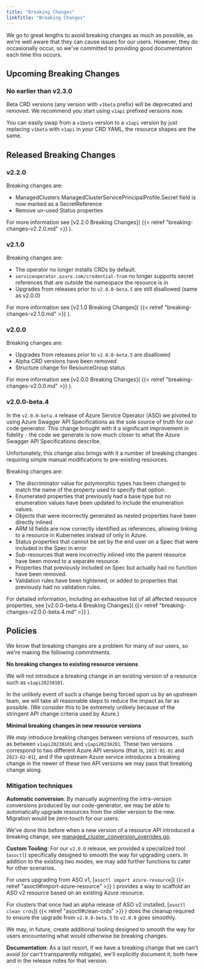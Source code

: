 ```yaml
---
title: "Breaking Changes"
linkTitle: "Breaking Changes"
---
```

We go to great lengths to avoid breaking changes as much as possible, as we're well aware that they can cause issues for our users. However, they do occasionally occur, so we've committed to providing good documentation each time this occurs.

## Upcoming Breaking Changes

### No earlier than v2.3.0

Beta CRD versions (any version with `v1beta` prefix) will be deprecated and removed.
We recommend you start using `v1api` prefixed versions now. 

You can easily swap from a `v1beta` version to a `v1api` version by just replacing `v1beta` with `v1api` in your CRD YAML, the resource shapes are the same.

## Released Breaking Changes

### v2.2.0

Breaking changes are:

* ManagedClusters ManagedClusterServicePrincipalProfile.Secret field is now marked as a SecretReference
* Remove un-used Status properties

For more information see [v2.2.0 Breaking Changes]( {{< relref "breaking-changes-v2.2.0.md" >}} ).

### v2.1.0

Breaking changes are:

* The operator no longer installs CRDs by default.
* `serviceoperator.azure.com/credential-from` no longer supports secret references that are outside the namespace the resource is in
* Upgrades from releases prior to `v2.0.0-beta.5` are still disallowed (same as v2.0.0)

For more information see [v2.1.0 Breaking Changes]( {{< relref "breaking-changes-v2.1.0.md" >}} ).

### v2.0.0

Breaking changes are:

* Upgrades from releases prior to `v2.0.0-beta.5` are disallowed
* Alpha CRD versions have been removed
* Structure change for ResourceGroup status

For more information see [v2.0.0 Breaking Changes]( {{< relref "breaking-changes-v2.0.0.md" >}} ).

### v2.0.0-beta.4

In the `v2.0.0-beta.4` release of Azure Service Operator (ASO) we pivoted to using Azure Swagger API Specifications as the sole source of truth for our code generator. This change brought with it a significant improvement in fidelity - the code we generate is now much closer to what the Azure Swagger API Specifications describe. 

Unfortunately, this change also brings with it a number of breaking changes requiring simple manual modifications to pre-existing resources.

Breaking changes are:

* The discriminator value for polymorphic types has been changed to match the name of the property used to specify that option.
* Enumerated properties that previously had a base type but no enumeration values have been updated to include the enumeration values.
* Objects that were incorrectly generated as nested properties have been directly inlined
* ARM Id fields are now correctly identified as references, allowing linking to a resource in Kubernetes instead of only in Azure.
* Status properties that cannot be set by the end user on a Spec that were included in the Spec in error
* Sub-resources that were incorrectly inlined into the parent resource have been moved to a separate resource.
* Properties that previously included on Spec but actually had no function have been removed.
* Validation rules have been tightened, or added to properties that previously had no validation rules.

For detailed information, including an exhaustive list of all affected resource properties, see [v2.0.0-beta.4 Breaking Changes]( {{< relref "breaking-changes-v2.0.0-beta.4.md" >}} ).

## Policies

We know that breaking changes are a problem for many of our users, so we're making the following commitments.

**No breaking changes to existing resource versions**

We will not introduce a breaking change in an existing version of a resource such as `v1api20230101`.

In the unlikely event of such a change being forced upon us by an upstream team, we will take all reasonable steps to reduce the impact as far as possible. (We consider this to be extremely unlikely because of the stringent API change criteria used by Azure.)

**Minimal breaking changes in new resource versions**

We *may* introduce breaking changes between versions of resources, such as between `v1api20230101` and `v1api20230201`. These two versions correspond to two different Azure API versions (that is, `2023-01-01` and `2023-02-01`), and if the upstream Azure service introduces a breaking change in the newer of these two API versions we may pass that breaking change along. 

### Mitigation techniques

**Automatic conversion**: By manually augmenting the intra-version conversions produced by our code-generator, we may be able to automatically upgrade resources from the older version to the new. Migration would be zero-touch for our users.

We've done this before when a new version of a resource API introduced a breaking change, see [managed_cluster_conversion_overrides.go](https://github.com/Azure/azure-service-operator/blob/main/v2/api/containerservice/v1api20210501storage/managed_cluster_conversion_overrides.go).

**Custom Tooling**: For our `v2.0.0` release, we provided a specialized tool (`asoctl`) specifically designed to smooth the way for upgrading users. In addition to the existing two modes, we may add further functions to cater for other scenarios.

For users upgrading from ASO v1, [`asoctl import azure-resource`]( {{< relref "asoctl#import-azure-resource" >}} ) provides a way to scaffold an ASO v2 resource based on an existing Azure resource. 

For clusters that once had an alpha release of ASO v2 installed, [`asoctl clean crds`]( {{< relref "asoctl#clean-crds" >}} ) does the cleanup required to ensure the upgrade from `v2.0.0-beta.5` to `v2.0.0` goes smoothly.

We may, in future, create additional tooling designed to smooth the way for users encountering what would otherwise be breaking changes.

**Documentation**: As a last resort, if we have a breaking change that we can't avoid (or can't transparently mitigate), we'll explicitly document it, both here and in the release notes for that version.
